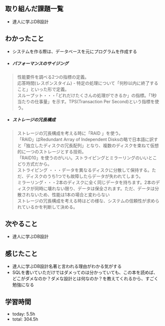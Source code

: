  ##  取り組んだ課題一覧

- 達人に学ぶDB設計

 ##  わかったこと

- システムを作る際は、データベースを元にプログラムを作成する

- ##### パフォーマンスのサイジング
> 性能要件を調べる2つの指標の定義。<br>
> 応答時間(レスポンスタイム) - 特定の処理について「何秒以内に終了すること」といった形で定義。<br>
> スループット・・・「どれだけたくさんの処理ができるか」の指標。「1秒当たりの仕事量」を示す。TPS(Transaction Per Second)という指標を使う。

- ##### ストレージの冗長構成
> ストレージの冗長構成を考える時に「RAID 」を使う。<br>
> 「RAID」はRedundant Array of Independent Disksの略で日本語に訳すと「独立したディスクの冗長配列」となり、複数のディスクを束ねて仮想的に一つのストレージとする技術。<br>
> 「RAID10」を使うのがいい。ストライピングとミラーリングのいいとこどり方式だから。<br>
> ストライピング ・・・データを異なるディスクに分散して保持する。ただ、ディスクのうち1つでも故障したらデータが失われてしまう。<br>
> ミラーリング・・・2本のディスクに全く同じデータを持ちます。2本のディスクが同時に壊れない限り、データは保全されます。ただ、データは分散されないため、性能は1本の場合と変わらない<br>
> ストレージの冗長構成を考える時はどの様な、システムの信頼性が求められているかを判断して決める。


 ##  次やること

- 達人に学ぶDB設計

 ##  感じたこと

- 達人に学ぶDB設計名著と言われる理由がわかる気がする
- SQLを書いていただけではダメってのは分かっていても、この本を読めば、どこがダメなのか？ダメな設計とは何なのか？を教えてくれるから、すごく勉強になる

 ##  学習時間
- today: 5.5h
- total: 304.5h